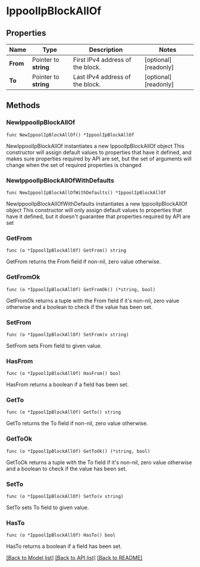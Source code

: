 # IppoolIpBlockAllOf

## Properties

Name | Type | Description | Notes
------------ | ------------- | ------------- | -------------
**From** | Pointer to **string** | First IPv4 address of the block. | [optional] [readonly] 
**To** | Pointer to **string** | Last IPv4 address of the block. | [optional] [readonly] 

## Methods

### NewIppoolIpBlockAllOf

`func NewIppoolIpBlockAllOf() *IppoolIpBlockAllOf`

NewIppoolIpBlockAllOf instantiates a new IppoolIpBlockAllOf object
This constructor will assign default values to properties that have it defined,
and makes sure properties required by API are set, but the set of arguments
will change when the set of required properties is changed

### NewIppoolIpBlockAllOfWithDefaults

`func NewIppoolIpBlockAllOfWithDefaults() *IppoolIpBlockAllOf`

NewIppoolIpBlockAllOfWithDefaults instantiates a new IppoolIpBlockAllOf object
This constructor will only assign default values to properties that have it defined,
but it doesn't guarantee that properties required by API are set

### GetFrom

`func (o *IppoolIpBlockAllOf) GetFrom() string`

GetFrom returns the From field if non-nil, zero value otherwise.

### GetFromOk

`func (o *IppoolIpBlockAllOf) GetFromOk() (*string, bool)`

GetFromOk returns a tuple with the From field if it's non-nil, zero value otherwise
and a boolean to check if the value has been set.

### SetFrom

`func (o *IppoolIpBlockAllOf) SetFrom(v string)`

SetFrom sets From field to given value.

### HasFrom

`func (o *IppoolIpBlockAllOf) HasFrom() bool`

HasFrom returns a boolean if a field has been set.

### GetTo

`func (o *IppoolIpBlockAllOf) GetTo() string`

GetTo returns the To field if non-nil, zero value otherwise.

### GetToOk

`func (o *IppoolIpBlockAllOf) GetToOk() (*string, bool)`

GetToOk returns a tuple with the To field if it's non-nil, zero value otherwise
and a boolean to check if the value has been set.

### SetTo

`func (o *IppoolIpBlockAllOf) SetTo(v string)`

SetTo sets To field to given value.

### HasTo

`func (o *IppoolIpBlockAllOf) HasTo() bool`

HasTo returns a boolean if a field has been set.


[[Back to Model list]](../README.md#documentation-for-models) [[Back to API list]](../README.md#documentation-for-api-endpoints) [[Back to README]](../README.md)


